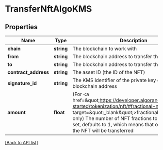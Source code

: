 # TransferNftAlgoKMS

## Properties

Name | Type | Description | Notes
------------ | ------------- | ------------- | -------------
**chain** | **string** | The blockchain to work with |
**from** | **string** | The blockchain address to transfer the NFT from |
**to** | **string** | The blockchain address to transfer the NFT to |
**contract_address** | **string** | The asset ID (the ID of the NFT) |
**signature_id** | **string** | The KMS identifier of the private key of the sender&#39;s blockchain address |
**amount** | **float** | (For &lt;a href&#x3D;\&quot;https://developer.algorand.org/docs/get-started/tokenization/nft/#fractional-nfts\&quot; target&#x3D;\&quot;_blank\&quot;&gt;fractional NFTs&lt;/a&gt; only) The number of NFT fractions to transfer; if not set, defaults to 1, which means that one fraction of the NFT will be transferred | [optional] [default to 1]

[[Back to API list]](../../README.md#api-endpoints)

